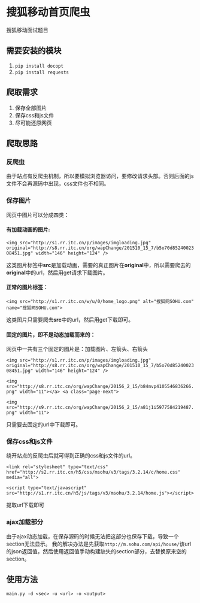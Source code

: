 # 搜狐移动首页爬虫

搜狐移动面试题目

## 需要安装的模块
1. ``` pip install docopt ```
2. ``` pip install requests ```

## 爬取需求

1. 保存全部图片
2. 保存css和js文件
3. 尽可能还原网页

## 爬取思路

### 反爬虫

由于站点有反爬虫机制，所以要模拟浏览器访问，要修改请求头部。否则后面的js文件不会再源码中出现，css文件也不相同。

### 保存图片
网页中图片可以分成四类：

#### 有加载动画的图片:

```<img src="http://s1.rr.itc.cn/p/images/imgloading.jpg" original="http://s8.rr.itc.cn/org/wapChange/201510_15_7/b5o70d8524002308451.jpg" width="146" height="124" />```

这类图片标签中**src**是加载动画，需要的真正图片在**original**中，所以需要爬去的**original**中的url，然后用get请求下载图片。

#### 正常的图片标签： 

```<img src="http://s1.rr.itc.cn/w/u/0/home_logo.png" alt="搜狐网SOHU.com" name="搜狐网SOHU.com">```

这类图片只需要爬去**src**中的url，然后用get下载即可。

#### 固定的图片，即不是动态加载而来的：

网页中一共有三个固定的图片是：加载图片、左箭头、右箭头

```<img src="http://s1.rr.itc.cn/p/images/imgloading.jpg" original="http://s8.rr.itc.cn/org/wapChange/201510_15_7/b5o70d8524002308451.jpg" width="146" height="124" />```

```<img src="http://s8.rr.itc.cn/org/wapChange/20156_2_15/b84mvp4105546836266.png" width="11"></a> <a class="page-next">```

```<img src="http://s9.rr.itc.cn/org/wapChange/20156_2_15/a81j1i5977584219487.png" width="11">```

只需要去固定的url中下载即可。

### 保存css和js文件

绕开站点的反爬虫后就可得到正确的css和js文件的url。

```<link rel="stylesheet" type="text/css" href="http://s2.rr.itc.cn/h5/css/msohu/v3/tags/3.2.14/c/home.css" media="all">```

```<script type="text/javascript" src="http://s1.rr.itc.cn/h5/js/tags/v3/msohu/3.2.14/home.js"></script>```

提取url下载即可

### ajax加载部分

由于ajax动态加载，在保存源码的时候无法把这部分也保存下载，导致一个section无法显示。
我的解决办法是先获取```http://m.sohu.com/api/house/```该url的json返回值，然后使用返回值手动构建缺失的section部分，去替换原来空的section。

## 使用方法

```main.py -d <sec> -u <url> -o <output>```
